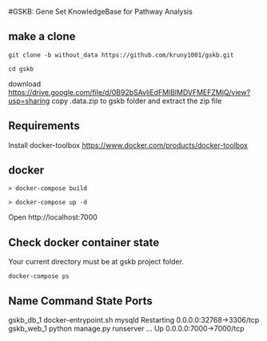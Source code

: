 #GSKB: Gene Set KnowledgeBase for Pathway Analysis

## make a clone
```
git clone -b without_data https://github.com/kruny1001/gskb.git

cd gskb
```
download https://drive.google.com/file/d/0B92bSAvliEdFMlBlMDVFMEFZMjQ/view?usp=sharing
copy .data.zip to gskb folder and extract the zip file

## Requirements
Install docker-toolbox
https://www.docker.com/products/docker-toolbox

## docker
```
> docker-compose build

> docker-compose up -d
```
Open  http://localhost:7000

## Check docker container state
Your current directory must be at gskb project folder.
```
docker-compose ps
```
   Name                 Command                 State               Ports          
----------------------------------------------------------------------------------
gskb_db_1    docker-entrypoint.sh mysqld      Restarting   0.0.0.0:32768->3306/tcp
gskb_web_1   python manage.py runserver ...   Up           0.0.0.0:7000->7000/tcp  
